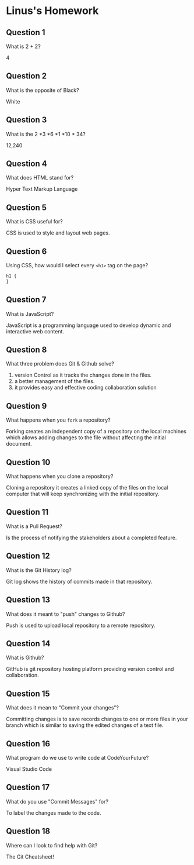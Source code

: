 # Linus's Homework

## Question 1

What is 2 + 2?

4

## Question 2

What is the opposite of Black?

White

## Question 3

What is the 2 *3 *6 *1 *10 * 34?

12,240

## Question 4

What does HTML stand for?

Hyper Text Markup Language

## Question 5

What is CSS useful for?

CSS is used to style and layout web pages.

## Question 6

Using CSS, how would I select every `<h1>` tag on the page?

```css
h1 {
}
```

## Question 7

What is JavaScript?

JavaScript is a programming language used to develop dynamic and interactive web content.

## Question 8

What three problem does Git & Github solve?

1. version Control as it tracks the changes done in the files.
2. a better management of the files.
3. it provides easy and effective coding collaboration solution

## Question 9

What happens when you `fork` a repository?

Forking creates an independent copy of a repository on the local machines which allows adding changes to the file without affecting the initial document.

## Question 10

What happens when you clone a repository?

Cloning a repository it creates a linked copy of the files on the local computer that will keep synchronizing with the initial repository.

## Question 11

What is a Pull Request?

Is the process of notifying the stakeholders about a completed feature.

## Question 12

What is the Git History log?

Git log shows the history of commits made in that repository.

## Question 13

What does it meant to "push" changes to Github?

Push is used to upload local repository to a remote repository.

## Question 14

What is Github?

GitHub is git repository hosting platform providing version control and collaboration.

## Question 15

What does it mean to "Commit your changes"?

Committing changes is to save records changes to one or more files in your branch which is similar to saving the edited changes of a text file.

## Question 16

What program do we use to write code at CodeYourFuture?

Visual Studio Code

## Question 17

What do you use "Commit Messages" for?

To label the changes made to the code.

## Question 18

Where can I look to find help with Git?

The Git Cheatsheet!

